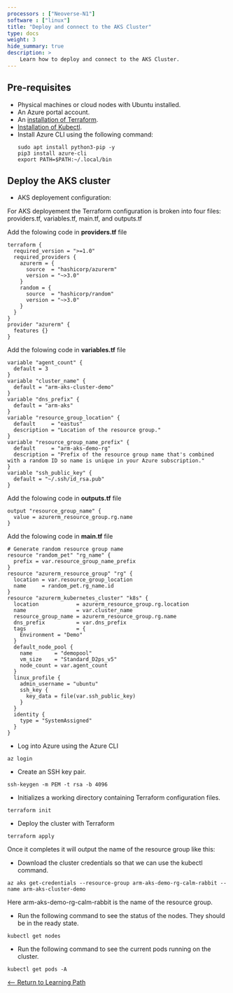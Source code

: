 ```yaml
---
processors : ["Neoverse-N1"]
software : ["linux"]
title: "Deploy and connect to the AKS Cluster"
type: docs
weight: 3
hide_summary: true
description: >
    Learn how to deploy and connect to the AKS Cluster.
---
```


## Pre-requisites

* Physical machines or cloud nodes with Ubuntu installed.
* An Azure portal account.
* An [installation of Terraform](https://www.terraform.io/downloads).
* [Installation of Kubectl](https://kubernetes.io/docs/tasks/tools/).
* Install Azure CLI using the following command:
  ```console
  sudo apt install python3-pip -y
  pip3 install azure-cli
  export PATH=$PATH:~/.local/bin
  ```

## Deploy the AKS cluster

*  AKS deployement configuration:

For AKS deployement the Terraform configuration is broken into four files: providers.tf, variables.tf, main.tf, and outputs.tf

Add the folowing code in **providers.tf** file

```console
terraform {
  required_version = ">=1.0"
  required_providers {
    azurerm = {
      source  = "hashicorp/azurerm"
      version = "~>3.0"
    }
    random = {
      source  = "hashicorp/random"
      version = "~>3.0"
    }
  }
}
provider "azurerm" {
  features {}
}
```

Add the folowing code in **variables.tf** file

```console
variable "agent_count" {
  default = 3
}
variable "cluster_name" {
  default = "arm-aks-cluster-demo"
}
variable "dns_prefix" {
  default = "arm-aks"
}
variable "resource_group_location" {
  default     = "eastus"
  description = "Location of the resource group."
}
variable "resource_group_name_prefix" {
  default     = "arm-aks-demo-rg"
  description = "Prefix of the resource group name that's combined with a random ID so name is unique in your Azure subscription."
}                                                                                                                 
variable "ssh_public_key" {
  default = "~/.ssh/id_rsa.pub"
}
```

Add the folowing code in **outputs.tf** file

```console
output "resource_group_name" {
  value = azurerm_resource_group.rg.name
}
```

Add the folowing code in **main.tf** file

```console
# Generate random resource group name
resource "random_pet" "rg_name" {
  prefix = var.resource_group_name_prefix
}
resource "azurerm_resource_group" "rg" {
  location = var.resource_group_location
  name     = random_pet.rg_name.id
}
resource "azurerm_kubernetes_cluster" "k8s" {
  location            = azurerm_resource_group.rg.location
  name                = var.cluster_name
  resource_group_name = azurerm_resource_group.rg.name
  dns_prefix          = var.dns_prefix
  tags                = {
    Environment = "Demo"
  }
  default_node_pool {
    name       = "demopool"
    vm_size    = "Standard_D2ps_v5"
    node_count = var.agent_count
  }                                                                                                 
  linux_profile {
    admin_username = "ubuntu"
    ssh_key {
      key_data = file(var.ssh_public_key)
    }
  }
  identity {
    type = "SystemAssigned"
  }
}
```

* Log into Azure using the Azure CLI

```console
az login
```

* Create an SSH key pair.
```console
ssh-keygen -m PEM -t rsa -b 4096
```

* Initializes a working directory containing Terraform configuration files.
```console
terraform init
```

* Deploy the cluster with Terraform
```console
terraform apply
```
Once it completes it will output the name of the resource group like this:

* Download the cluster credentials so that we can use the kubectl command.

```console
az aks get-credentials --resource-group arm-aks-demo-rg-calm-rabbit --name arm-aks-cluster-demo
```
Here arm-aks-demo-rg-calm-rabbit is the name of the resource group.

* Run the following command to see the status of the nodes. They should be in the ready state.

```console
kubectl get nodes
```

* Run the following command to see the current pods running on the cluster.

```console
kubectl get pods -A
```

[<-- Return to Learning Path](/content/en/cloud/clair/#sections)

